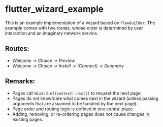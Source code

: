 # flutter_wizard_example

This is an example implementation of a wizard based on `FlowBuilder`.
The example comes with two routes, whose order is determined by user
interaction and an imaginary network service.

## Routes:
- _Welcome -> Choice -> Preview_
- _Welcome -> Choice -> Install -> (Connect) -> Summary_

## Remarks:
- Pages call `Wizard.of(context).next()` to request the next page.
- Pages do not know/care what comes next in the wizard (unless passing arguments
  that are assumed to be handled by the next page).
- Page order and routing logic is defined in one central place.
- Adding, removing, or re-ordering pages does not cause changes in existing
  pages.
